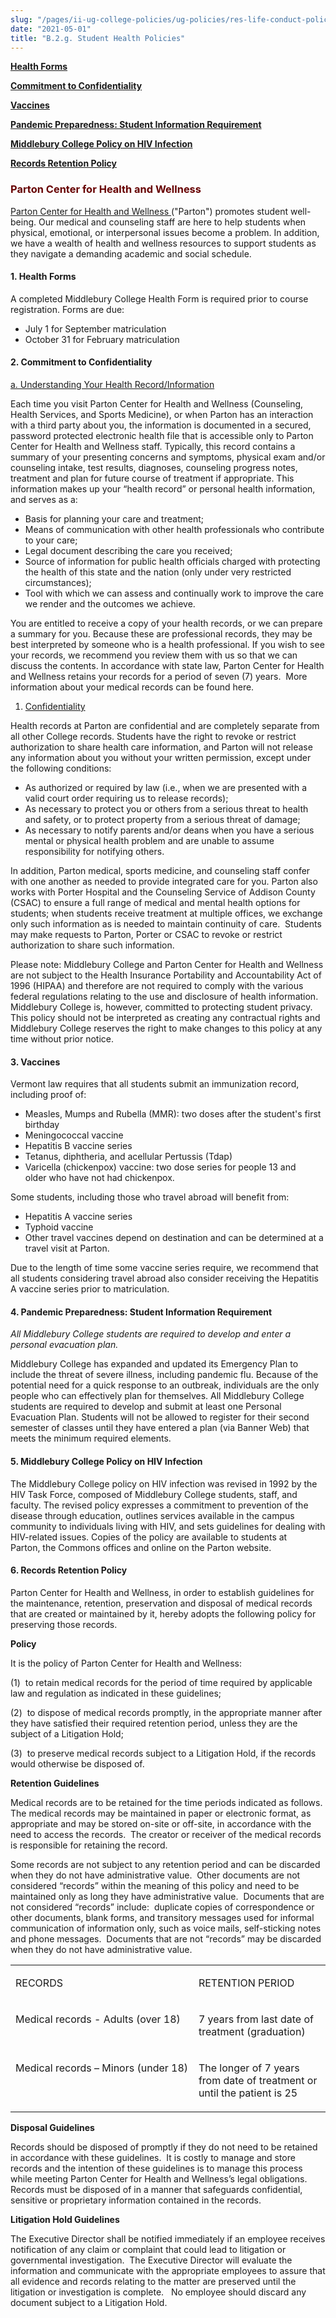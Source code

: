 ```yaml
---
slug: "/pages/ii-ug-college-policies/ug-policies/res-life-conduct-policies/g-student-health-policies"
date: "2021-05-01"
title: "B.2.g. Student Health Policies"
---
```


**[Health Forms](#health)**

**[Commitment to Confidentiality](#confidentiality)**

**[Vaccines](#vaccines)**

**[Pandemic Preparedness: Student Information Requiremen](#pandemic)[t](/pages/student_policies/student_health#pandemic)**

**[Middlebury College Policy on HIV Infection](#hiv)**

[**Records Retention Policy**](#records)

<h3 style="color:#660000"><strong>Parton Center for Health and Wellness</strong></h3>

[Parton Center for Health and Wellness ](https://www.middlebury.edu/studentlife/services/healthctr)("Parton") promotes student well-being. Our medical and counseling staff are here to help students when physical, emotional, or interpersonal issues become a problem. In addition, we have a wealth of health and wellness resources to support students as they navigate a demanding academic and social schedule.

#### **1<a name="health" id="health"></a>.** **Health Forms**

A completed Middlebury College Health Form is required prior to course registration. Forms are due:

- July 1 for September matriculation
- October 31 for February matriculation

#### **2<a name="confidentiality" id="confidentiality"></a>.** **Commitment to Confidentiality**

<span style="text-decoration:underline">a. Understanding Your Health Record/Information</span>

Each time you visit Parton Center for Health and Wellness (Counseling, Health Services, and Sports Medicine), or when Parton has an interaction with a third party about you, the information is documented in a secured, password protected electronic health file that is accessible only to Parton Center for Health and Wellness staff. Typically, this record contains a summary of your presenting concerns and symptoms, physical exam and/or counseling intake, test results, diagnoses, counseling progress notes, treatment and plan for future course of treatment if appropriate. This information makes up your “health record” or personal health information, and serves as a:

- Basis for planning your care and treatment;
- Means of communication with other health professionals who contribute to your care;
- Legal document describing the care you received;
- Source of information for public health officials charged with protecting the health of this state and the nation (only under very restricted circumstances);
- Tool with which we can assess and continually work to improve the care we render and the outcomes we achieve.

You are entitled to receive a copy of your health records, or we can prepare a summary for you. Because these are professional records, they may be best interpreted by someone who is a health professional. If you wish to see your records, we recommend you review them with us so that we can discuss the contents. In accordance with state law, Parton Center for Health and Wellness retains your records for a period of seven (7) years.  More information about your medical records can be found here.

1.  <span style="text-decoration:underline">Confidentiality</span>

Health records at Parton are confidential and are completely separate from all other College records. Students have the right to revoke or restrict authorization to share health care information, and Parton will not release any information about you without your written permission, except under the following conditions:

- As authorized or required by law (i.e., when we are presented with a valid court order requiring us to release records);
- As necessary to protect you or others from a serious threat to health and safety, or to protect property from a serious threat of damage;
- As necessary to notify parents and/or deans when you have a serious mental or physical health problem and are unable to assume responsibility for notifying others.

In addition, Parton medical, sports medicine, and counseling staff confer with one another as needed to provide integrated care for you. Parton also works with Porter Hospital and the Counseling Service of Addison County (CSAC) to ensure a full range of medical and mental health options for students; when students receive treatment at multiple offices, we exchange only such information as is needed to maintain continuity of care.  Students may make requests to Parton, Porter or CSAC to revoke or restrict authorization to share such information.

Please note: Middlebury College and Parton Center for Health and Wellness are not subject to the Health Insurance Portability and Accountability Act of 1996 (HIPAA) and therefore are not required to comply with the various federal regulations relating to the use and disclosure of health information. Middlebury College is, however, committed to protecting student privacy. This policy should not be interpreted as creating any contractual rights and Middlebury College reserves the right to make changes to this policy at any time without prior notice.

#### **3<a name="vaccines" id="vaccines"></a>.** **Vaccines**

Vermont law requires that all students submit an immunization record, including proof of:

- Measles, Mumps and Rubella (MMR): two doses after the student's first birthday
- Meningococcal vaccine
- Hepatitis B vaccine series
- Tetanus, diphtheria, and acellular Pertussis (Tdap)
- Varicella (chickenpox) vaccine: two dose series for people 13 and older who have not had chickenpox.

Some students, including those who travel abroad will benefit from:

- Hepatitis A vaccine series
- Typhoid vaccine
- Other travel vaccines depend on destination and can be determined at a travel visit at Parton.

Due to the length of time some vaccine series require, we recommend that all students considering travel abroad also consider receiving the Hepatitis A vaccine series prior to matriculation.

#### **<a name="pandemic" id="pandemic"></a>4\.** **Pandemic Preparedness: Student Information Requirement**

_All Middlebury College students are required to develop and enter a personal evacuation plan._

Middlebury College has expanded and updated its Emergency Plan to include the threat of severe illness, including pandemic flu. Because of the potential need for a quick response to an outbreak, individuals are the only people who can effectively plan for themselves. All Middlebury College students are required to develop and submit at least one Personal Evacuation Plan. Students will not be allowed to register for their second semester of classes until they have entered a plan (via Banner Web) that meets the minimum required elements.

#### **5<a name="hiv" id="hiv"></a>.** **Middlebury College Policy on HIV Infection**

The Middlebury College policy on HIV infection was revised in 1992 by the HIV Task Force, composed of Middlebury College students, staff, and faculty. The revised policy expresses a commitment to prevention of the disease through education, outlines services available in the campus community to individuals living with HIV, and sets guidelines for dealing with HIV-related issues. Copies of the policy are available to students at Parton, the Commons offices and online on the Parton website.

#### **6<a name="records" id="records"></a>. Records Retention Policy**

Parton Center for Health and Wellness, in order to establish guidelines for the maintenance, retention, preservation and disposal of medical records that are created or maintained by it, hereby adopts the following policy for preserving those records.

**Policy**

It is the policy of Parton Center for Health and Wellness:

(1)  to retain medical records for the period of time required by applicable law and regulation as indicated in these guidelines;

(2)  to dispose of medical records promptly, in the appropriate manner after they have satisfied their required retention period, unless they are the subject of a Litigation Hold;

(3)  to preserve medical records subject to a Litigation Hold, if the records would otherwise be disposed of.

**Retention Guidelines**

Medical records are to be retained for the time periods indicated as follows.  The medical records may be maintained in paper or electronic format, as appropriate and may be stored on-site or off-site, in accordance with the need to access the records.  The creator or receiver of the medical records is responsible for retaining the record.

Some records are not subject to any retention period and can be discarded when they do not have administrative value.  Other documents are not considered “records” within the meaning of this policy and need to be maintained only as long they have administrative value.  Documents that are not considered “records” include:  duplicate copies of correspondence or other documents, blank forms, and transitory messages used for informal communication of information only, such as voice mails, self-sticking notes and phone messages.  Documents that are not “records” may be discarded when they do not have administrative value.

<table>

<tbody>

<tr>

<td valign="top" width="354">

RECORDS

</td>

<td valign="top" width="234">

RETENTION PERIOD

</td>

</tr>

<tr>

<td valign="top" width="354">

Medical records - Adults (over 18)

</td>

<td valign="bottom" width="234">

7 years from last date of treatment (graduation)

</td>

</tr>

<tr>

<td valign="top" width="354">

Medical records – Minors (under 18)

</td>

<td valign="bottom" width="234">

The longer of 7 years from date of treatment or until the patient is 25

</td>

</tr>

</tbody>

</table>

**Disposal Guidelines**

Records should be disposed of promptly if they do not need to be retained in accordance with these guidelines.  It is costly to manage and store records and the intention of these guidelines is to manage this process while meeting Parton Center for Health and Wellness’s legal obligations.  Records must be disposed of in a manner that safeguards confidential, sensitive or proprietary information contained in the records.

**Litigation Hold Guidelines**

The Executive Director shall be notified immediately if an employee receives notification of any claim or complaint that could lead to litigation or governmental investigation.  The Executive Director will evaluate the information and communicate with the appropriate employees to assure that all evidence and records relating to the matter are preserved until the litigation or investigation is complete.   No employee should discard any document subject to a Litigation Hold.
